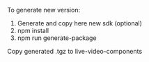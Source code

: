To generate new version:
1. Generate and copy here new sdk (optional)
2. npm install
3. npm run generate-package

Copy generated .tgz to live-video-components
